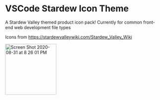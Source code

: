 # VSCode Stardew Icon Theme

A Stardew Valley themed product icon pack!
Currently for common front-end web development file types

Icons from https://stardewvalleywiki.com/Stardew_Valley_Wiki

<img width="165" alt="Screen Shot 2020-08-31 at 8 26 01 PM" src="https://user-images.githubusercontent.com/7905522/91792254-f5063500-ebc9-11ea-9baa-560540a92613.png">

